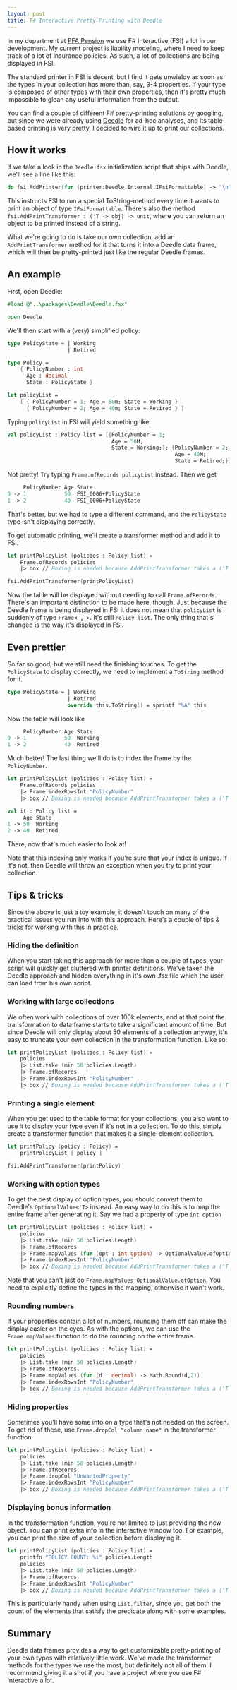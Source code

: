 ```yaml
---
layout: post
title: F# Interactive Pretty Printing with Deedle  
---
```

In my department at [PFA Pension](http://www.pfa.dk) we use F# Interactive (FSI) a lot in our development. My current project is liability modeling, where I need to keep track of a lot of insurance policies. As such, a lot of collections are being displayed in FSI.

The standard printer in FSI is decent, but I find it gets unwieldy as soon as the types in your collection has more than, say, 3-4 properties. If your type is composed of other types with their own properties, then it's pretty much impossible to glean any useful information from the output.

You can find a couple of different F# pretty-printing solutions by googling, but since we were already using [Deedle](http://bluemountaincapital.github.io/Deedle/) for ad-hoc analyses, and its table based printing is very pretty, I decided to wire it up to print our collections.

## How it works

If we take a look in the `Deedle.fsx` initialization script that ships with Deedle, we'll see a line like this:

```fsharp
do fsi.AddPrinter(fun (printer:Deedle.Internal.IFsiFormattable) -> "\n" + (printer.Format()))
```

This instructs FSI to run a special ToString-method every time it wants to print an object of type `IFsiFormattable`. There's also the method `fsi.AddPrintTransformer : ('T -> obj) -> unit`, where you can return an object to be printed instead of a string.

What we're going to do is take our own collection, add an `AddPrintTransformer` method for it that turns it into a Deedle data frame, which will then be pretty-printed just like the regular Deedle frames.

## An example

First, open Deedle:

```fsharp
#load @"..\packages\Deedle\Deedle.fsx"

open Deedle
```

We'll then start with a (very) simplified policy:

```fsharp
type PolicyState = | Working
                   | Retired

type Policy =
    { PolicyNumber : int
      Age : decimal
      State : PolicyState }

let policyList =
    [ { PolicyNumber = 1; Age = 50m; State = Working }
      { PolicyNumber = 2; Age = 40m; State = Retired } ]
```

Typing `policyList` in FSI will yield something like:

```fsharp
val policyList : Policy list = [{PolicyNumber = 1;
                                 Age = 50M;
                                 State = Working;}; {PolicyNumber = 2;
                                                     Age = 40M;
                                                     State = Retired;}]
```

Not pretty! Try typing `Frame.ofRecords policyList` instead. Then we get

```fsharp
     PolicyNumber Age State                
0 -> 1            50  FSI_0006+PolicyState 
1 -> 2            40  FSI_0006+PolicyState 
```

That's better, but we had to type a different command, and the `PolicyState` type isn't displaying correctly.

To get automatic printing, we'll create a transformer method and add it to FSI.

```fsharp
let printPolicyList (policies : Policy list) =
    Frame.ofRecords policies
    |> box // Boxing is needed because AddPrintTransformer takes a ('T -> obj)

fsi.AddPrintTransformer(printPolicyList)
```

Now the table will be displayed without needing to call `Frame.ofRecords`. There's an important distinction to be made here, though. Just because the Deedle frame is being displayed in FSI it does not mean that `policyList` is suddenly of type `Frame<_,_>`. It's still `Policy list`. The only thing that's changed is the way it's displayed in FSI.

## Even prettier
So far so good, but we still need the finishing touches. To get the `PolicyState` to display correctly, we need to implement a `ToString` method for it.

```fsharp
type PolicyState = | Working
                   | Retired
                   override this.ToString() = sprintf "%A" this
```

Now the table will look like

```fsharp
     PolicyNumber Age State   
0 -> 1            50  Working 
1 -> 2            40  Retired 
```

Much better! The last thing we'll do is to index the frame by the `PolicyNumber`. 

```fsharp
let printPolicyList (policies : Policy list) =
    Frame.ofRecords policies
    |> Frame.indexRowsInt "PolicyNumber"
    |> box // Boxing is needed because AddPrintTransformer takes a ('T -> obj)

val it : Policy list =
     Age State   
1 -> 50  Working 
2 -> 40  Retired 
```

There, now that's much easier to look at!

Note that this indexing only works if you're sure that your index is unique. If it's not, then Deedle will throw an exception when you try to print your collection.

## Tips & tricks
Since the above is just a toy example, it doesn't touch on many of the practical issues you run into with this approach. Here's a couple of tips & tricks for working with this in practice.

### Hiding the definition
When you start taking this approach for more than a couple of types, your script will quickly get cluttered with printer definitions. We've taken the Deedle approach and hidden everything in it's own .fsx file which the user can load from his own script.

### Working with large collections
We often work with collections of over 100k elements, and at that point the transformation to data frame starts to take a significant amount of time. But since Deedle will only display about 50 elements of a collection anyway, it's easy to truncate your own collection in the transformation function. Like so:

```fsharp
let printPolicyList (policies : Policy list) =
    policies
    |> List.take (min 50 policies.Length)
    |> Frame.ofRecords
    |> Frame.indexRowsInt "PolicyNumber"
    |> box // Boxing is needed because AddPrintTransformer takes a ('T -> obj)
```

### Printing a single element
When you get used to the table format for your collections, you also want to use it to display your type even if it's not in a collection. To do this, simply create a transformer function that makes it a single-element collection.

```fsharp
let printPolicy (policy : Policy) =
    printPolicyList [ policy ]

fsi.AddPrintTransformer(printPolicy)
```

### Working with option types
To get the best display of option types, you should convert them to Deedle's `OptionalValue<'T>` instead. An easy way to do this is to map the entire frame after generating it. Say we had a property of type `int option`

```fsharp
let printPolicyList (policies : Policy list) =
    policies
    |> List.take (min 50 policies.Length)
    |> Frame.ofRecords
    |> Frame.mapValues (fun (opt : int option) -> OptionalValue.ofOption opt)
    |> Frame.indexRowsInt "PolicyNumber"
    |> box // Boxing is needed because AddPrintTransformer takes a ('T -> obj)
```

Note that you can't just do `Frame.mapValues OptionalValue.ofOption`. You need to explicitly define the types in the mapping, otherwise it won't work.

### Rounding numbers
If your properties contain a lot of numbers, rounding them off can make the display easier on the eyes. As with the options, we can use the `Frame.mapValues` function to do the rounding on the entire frame.

```fsharp
let printPolicyList (policies : Policy list) =
    policies
    |> List.take (min 50 policies.Length)
    |> Frame.ofRecords
    |> Frame.mapValues (fun (d : decimal) -> Math.Round(d,2))
    |> Frame.indexRowsInt "PolicyNumber"
    |> box // Boxing is needed because AddPrintTransformer takes a ('T -> obj)
```

### Hiding properties
Sometimes you'll have some info on a type that's not needed on the screen. To get rid of these, use `Frame.dropCol "column name"` 
in the transformer function.

```fsharp
let printPolicyList (policies : Policy list) =
    policies
    |> List.take (min 50 policies.Length)
    |> Frame.ofRecords
    |> Frame.dropCol "UnwantedProperty"
    |> Frame.indexRowsInt "PolicyNumber"
    |> box // Boxing is needed because AddPrintTransformer takes a ('T -> obj)
```

### Displaying bonus information
In the transformation function, you're not limited to just providing the new object. You can print extra info in the interactive window too. For example, you can print the size of your collection before displaying it.

```fsharp
let printPolicyList (policies : Policy list) =
    printfn "POLICY COUNT: %i" policies.Length
    policies
    |> List.take (min 50 policies.Length)
    |> Frame.ofRecords
    |> Frame.indexRowsInt "PolicyNumber"
    |> box // Boxing is needed because AddPrintTransformer takes a ('T -> obj)
```

This is particularly handy when using `List.filter`, since you get both the count of the elements that satisfy the predicate along with some examples.

## Summary

Deedle data frames provides a way to get customizable pretty-printing of your own types with relatively little work. We've made the transformer methods for the types we use the most, but definitely not all of them. I recommend giving it a shot if you have a project where you use F# Interactive a lot.